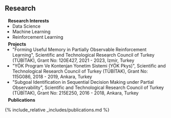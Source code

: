 ## Research

<h4 style="margin:0 10px 0;">Research Interests</h4>

<ul style="margin:0 0 5px;">
  <li><autocolor>Data Science</autocolor></li>
  <li><autocolor>Machine Learning</autocolor></li>
  <li><autocolor>Reinforcement Learning</autocolor></li>
</ul>

<h4 style="margin:0 10px 0;">Projects</h4>

<ul style="margin:0 0 5px;">
  <li><autocolor>"Forming Useful Memory in Partially Observable Reinforcement Learning", Scientific and Technological Research Council of Turkey (TÜBİTAK), Grant No: 120E427, 2021 - 2023, İzmir, Turkey</autocolor></li>
  <li><autocolor>"YÖK Program Ve Kontenjan Yonetim Sistemi (YÖK Pkys)", Scientific and Technological Research Council of Turkey (TÜBİTAK), Grant No: 115G086, 2018 - 2019, Ankara, Turkey</autocolor></li>
  <li><autocolor>"Subgoal Identification in Sequential Decision Making under Partial Observability", Scientific and Technological Research Council of Turkey (TÜBİTAK), Grant No: 215E250, 2016 - 2018, Ankara, Turkey</autocolor></li>
</ul>

<h4 style="margin:0 10px 0;">Publications</h4>

{% include_relative _includes/publications.md %}
